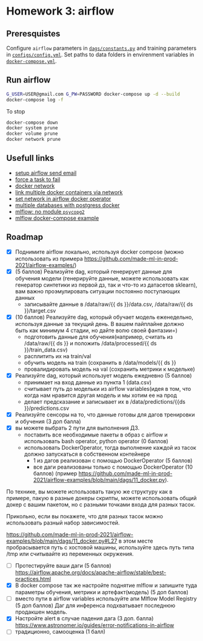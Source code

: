 # Homework 3: airflow

## Preresquistes

Configure `airflow` parameters in [`dags/constants.py`](dags/constants.py) and
training parameters in [`configs/config.yml`](configs/config.yml). Set paths to
data folders in envirenment variables in [`docker-compose.yml`](./docker-compose.yml).

## Run airflow

```bash
G_USER=USER@gmail.com G_PW=PASSWORD docker-compose up -d --build
docker-compose log -f
```

To stop

```bash
docker-compose down
docker system prune
docker volume prune
docker network prune
```

## Usefull links

* [setup airflow send email](https://stackoverflow.com/questions/51829200/how-to-set-up-airflow-send-email)
* [force a task to fail](https://stackoverflow.com/questions/43111506/how-do-i-force-a-task-on-airflow-to-fail)
* [docker network](https://docs.docker.com/network/)
* [link multiple docker containers via network](https://tjtelan.com/blog/how-to-link-multiple-docker-compose-via-network/)
* [set network in airflow docker operator](https://github.com/apache/airflow/issues/8418)
* [multiple databases with postgress docker](https://github.com/mrts/docker-postgresql-multiple-databases)
* [mlflow: no module `psycopg2`](https://github.com/3loc/charts/issues/2)
* [mlflow docker-compose example](https://github.com/aganse/docker_mlflow_db/blob/master/docker-compose.yaml)

## Roadmap

- [X] Поднимите airflow локально, используя docker compose (можно использовать
      из примера https://github.com/made-ml-in-prod-2021/airflow-examples/)
- [X] (5 баллов) Реализуйте dag, который генерирует данные для обучения модели
      (генерируйте данные, можете использовать как генератор синтетики из
      первой дз, так и что-то из датасетов sklearn), вам важно проэмулировать
      ситуации постоянно поступающих данных
  - записывайте данные в /data/raw/{{ ds }}/data.csv, /data/raw/{{ ds }}/target.csv
- [X] (10 баллов) Реализуйте dag, который обучает модель еженедельно, используя
      данные за текущий день. В вашем пайплайне должно быть как минимум 4
      стадии, но дайте волю своей фантазии=)
  - подготовить данные для обучения(например, считать из /data/raw/{{ ds }} и
    положить /data/processed/{{ ds }}/train_data.csv)
  - расплитить их на train/val
  - обучить модель на train (сохранить в /data/models/{{ ds }}
  - провалидировать модель на val (сохранить метрики к модельке)
- [X] Реализуйте dag, который использует модель ежедневно (5 баллов)
  - принимает на вход данные из пункта 1 (data.csv)
  - считывает путь до модельки из airflow variables(идея в том, что когда нам
    нравится другая модель и мы хотим ее на прод
  - делает предсказание и записывает их в /data/predictions/{{ds }}/predictions.csv
- [X] Реализуйте сенсоры на то, что данные готовы для дагов тренировки и
      обучения (3 доп балла)
- [X] вы можете выбрать 2 пути для выполнения ДЗ.
  - поставить все необходимые пакеты в образ с airflow и использовать bash
    operator, python operator (0 баллов)
  - использовать DockerOperator, тогда выполнение каждой из тасок должно
    запускаться в собственном контейнере
    - 1 из дагов реализован с помощью DockerOperator (5 баллов)
    - все даги реализованы только с помощью DockerOperator (10 баллов) (пример
      https://github.com/made-ml-in-prod-2021/airflow-examples/blob/main/dags/11_docker.py).

По технике, вы можете использовать такую же структуру как в примере, пакую в
разные докеры скрипты, можете использовать общий докер с вашим пакетом, но с
разными точками входа для разных тасок.

Прикольно, если вы покажете, что для разных тасок можно использовать разный
набор зависимостей.

https://github.com/made-ml-in-prod-2021/airflow-examples/blob/main/dags/11_docker.py#L27
в этом месте пробрасывается путь с хостовой машины, используйте здесь путь типа
/tmp или считывайте из переменных окружения.

- [ ] Протестируйте ваши даги (5 баллов)
      https://airflow.apache.org/docs/apache-airflow/stable/best-practices.html
- [X] В docker compose так же настройте поднятие mlflow и запишите туда
      параметры обучения, метрики и артефакт(модель) (5 доп баллов)
- [ ] вместо пути в airflow variables  используйте апи Mlflow Model Registry (5
      доп баллов)
  Даг для инференса подхватывает последнюю продакшен модель.
- [X] Настройте alert в случае падения дага (3 доп. балла)
  https://www.astronomer.io/guides/error-notifications-in-airflow
- [ ] традиционно, самооценка (1 балл)
